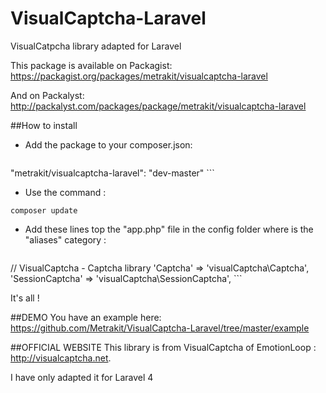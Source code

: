 VisualCaptcha-Laravel
=======================

VisualCatpcha library adapted for Laravel

This package is available on Packagist:
https://packagist.org/packages/metrakit/visualcaptcha-laravel

And on Packalyst:
http://packalyst.com/packages/package/metrakit/visualcaptcha-laravel

##How to install

- Add the package to your composer.json:

    ```json
"metrakit/visualcaptcha-laravel": "dev-master"
    ```
    
- Use the command : 
```
composer update
```
- Add these lines top the "app.php" file in the config folder where is the "aliases" category :

    ```php 
// VisualCaptcha - Captcha library
'Captcha'          => 'visualCaptcha\Captcha',
'SessionCaptcha'   => 'visualCaptcha\SessionCaptcha',
    ```
    
It's all !

##DEMO
You have an example here: https://github.com/Metrakit/VisualCaptcha-Laravel/tree/master/example

##OFFICIAL WEBSITE
This library is from VisualCaptcha of EmotionLoop : http://visualcaptcha.net.

I have only adapted it for Laravel 4
